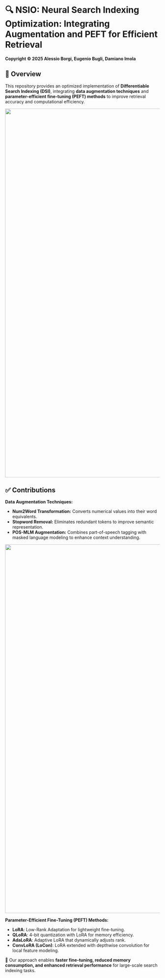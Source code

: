 # 🔍 NSIO: Neural Search Indexing Optimization: Integrating Augmentation and PEFT for Efficient Retrieval

#### Copyright © 2025 Alessio Borgi, Eugenio Bugli, Damiano Imola

## 📌 Overview  
This repository provides an optimized implementation of **Differentiable Search Indexing (DSI)**, integrating **data augmentation techniques** and **parameter-efficient fine-tuning (PEFT) methods** to improve retrieval accuracy and computational efficiency. 

<div style="text-align: center">
  <img src="imgs/model_architecture" alt="Screenshot" width="1200"/>
</div>


## ✅ Contributions  

 **Data Augmentation Techniques:**  
- **Num2Word Transformation:** Converts numerical values into their word equivalents.  
- **Stopword Removal:** Eliminates redundant tokens to improve semantic representation.  
- **POS-MLM Augmentation:** Combines part-of-speech tagging with masked language modeling to enhance context understanding.

<div style="text-align: center">
  <img src="imgs/augmentation" alt="Screenshot" width="1200"/>
</div>



**Parameter-Efficient Fine-Tuning (PEFT) Methods:**  
- **LoRA**: Low-Rank Adaptation for lightweight fine-tuning.  
- **QLoRA**: 4-bit quantization with LoRA for memory efficiency.  
- **AdaLoRA**: Adaptive LoRA that dynamically adjusts rank.  
- **ConvLoRA (LoCon)**: LoRA extended with depthwise convolution for local feature modeling.  

🚀 Our approach enables **faster fine-tuning, reduced memory consumption, and enhanced retrieval performance** for large-scale search indexing tasks.  





